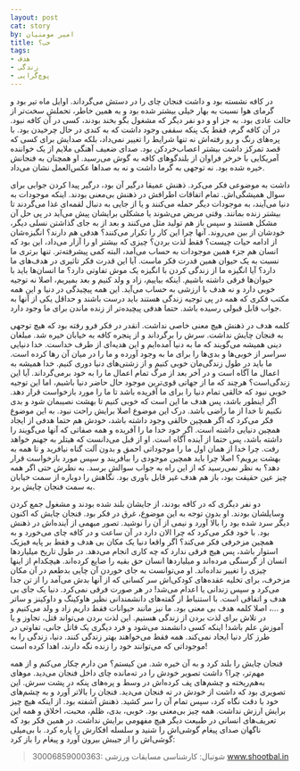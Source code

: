 ```yaml
---
layout: post
cat: story
by: امیر مومنیان
title: خب؟
tags:
- هدف
- زندگی
- پوچ‌گرایی
---
```


در کافه نشسته بود و داشت فنجان چای را در دستش می‌گرداند. اوایل ماه تیر بود و گرمای هوا نسبت به بهار خیلی بیشتر شده بود و به همین خاطر، تحملش سخت‌تر از حالت عادی بود. به جز او و دو نفر دیگر که مشغول بگو بخند بودند، کسی در آن کافه نبود. در آن کافه گرم، فقط یک پنکه سقفی وجود داشت که به کندی در حال چرخیدن بود. با پره‌های رنگ و رو رفته‌اش نه تنها شرایط را تغییر نمی‌داد، بلکه صدایش برای کسی که قصد تمرکز داشت بیشتر اعصاب‌خردکن بود. صدای ضعیف آهنگی ملایم از یک خواننده آمریکایی با خرخر فراوان از بلندگوهای کافه به گوش می‌رسید. او همچنان به فنجانش خیره شده بود. نه توجهی به گرما داشت و نه به صداها عکس‌العمل نشان می‌داد. 

داشت به موضوعی فکر می‌کرد. ذهنش عمیقا درگیر آن بود، درگیر پیدا کردن جوابی برای سوال همیشگی‌اش. تمام اتفاقات اطرافش در ذهنش بی‌معنی بودند. اینکه موجودات به دنیا می‌آیند، به موجودات دیگر حمله می‌کنند و یا از جایی به دنبال لقمه‌ای غذا می‌گردند تا بیشتر زنده بمانند. وقتی مریض می‌شوند یا مشکلی برایشان پیش می‌آید در پی حل آن مشکل هستند و سپس باز هم تولید مثل می‌کنند و بعد از به جای گذاشتن نسلی دیگر، خودشان از بین می‌روند. آنها چرا این کار را تکرار می‌کنند؟ هدفی هم دارند؟ انگیزه‌شان از ادامه حیات چیست؟ فقط لذت بردن؟ چیزی که بیشتر او را آزار می‌داد، این بود که انسان هم جزء همین موجودات به حساب می‌آمد، البته کمی پیشرفته‌تر. تنها برتری ما نسبت به یک حیوان همین قدرت فکر ماست. آیا این قدرت فکر تاثیری در هدف‌های ما دارد؟ آیا انگیزه ما از زندگی کردن با انگیزه یک موش تفاوتی دارد؟ ما انسان‌ها باید با حیوان‌ها فرقی داشته باشیم. اینکه بیاییم، زاد و ولد کنیم و بعد بمیریم، اصلا نه توجیه خوبی دارد و نه هدف با ارزشی به حساب می‌آید. این همه پیچیدگی در دنیا و این همه مکتب فکری  که همه در پی توجیه زندگی هستند باید درست باشند و حداقل یکی از آنها به جواب قابل قبولی رسیده باشد. حتما هدفی پیچیده‌تر از زنده ماندن برای ما وجود دارد.

کلمه هدف در ذهنش هیچ معنی خاصی نداشت. انقدر در فکر فرو رفته بود که هیچ توجهی به فنجان چایش نداشت. سرش را برگرداند و از پنجره کافه به خیابان خیره شد. مبلغان دینی همیشه می‌گویند که ما به دنیا آمده‌ایم و این هدیه‌ای از طرف خداست. خدا دنیایی سراسر از خوبی‌ها و بدی‌ها را برای ما به وجود آورده و ما را در میان آن رها کرده است. ما باید در طول زندگی‌مان خوبی کنیم و از زشتی‌های دنیا دوری کنیم. خدا همیشه به اعمال ما آگاه است و در آخر بعد از مرگ تمام اعمال ما را به خود برمی‌گرداند. آیا این زندگی‌است؟ هرچند که ما از جهاتی قوی‌ترین موجود حال حاضر دنیا باشیم، اما این توجیه خوبی نبود که خالقی تمام دنیا را برای ما آفریده باشد تا ما را مورد بازخواست قرار دهد. اگر اینطور باشد، پس هدف ما این است که خوبی کنیم تا بهشت نصیبمان شود و بدی نکنیم تا خدا از ما راضی باشد. درک این موضوع اصلا برایش راحت نبود. به این موضوع فکر می‌کرد که اگر همچین خالقی وجود  داشته باشد، خودش هم حتما هدفی از ایجاد همچین دنیایی داشته است. اگر خود خدا ما را آفریده و همه صفاتی که آنها می‌گویند را داشته باشد، پس حتما از آینده آگاه است. او از قبل می‌دانست که هیتلر به جهنم خواهد رفت. چرا خدا از همان اول ما را موجوداتی احمق و بدون آلت گناه نیافرید و تا همه به بهشت برویم؟ اصلا چرا باید همچین موجودی را بیافریند و سپس مورد بازخواست قرار دهد؟ به نظر نمی‌رسید که از این راه به جواب سوالش برسد. به نظرش حتی اگر همه چیز عین حقیقت بود، باز هم هدف غیر قابل باوری بود. نگاهش را دوباره از سمت خیابان به سمت فنجان چایش برد.

دو نفر دیگری که در کافه بودند، از جایشان بلند شده بودند و مشغول جمع کردن وسایلشان بودند. او بدون توجه به این موضوع، غرق در فکر بود. فنجان چایش که اکنون دیگر سرد شده بود را بالا آورد و نیمی از آن را نوشید. تصور مبهمی از آینده‌اش در ذهنش بود. با خود فکر می‌کرد که چرا الان دارد در آن ساعت و در کافه چای می‌خورد و به همچین مزخرفی فکر می‌کند؟ اگر واقعا دنیا یک مکان بی هدف و فقط بر پایه فیزیک استوار باشد، پس هیچ فرقی ندارد که چه کاری انجام می‌دهد. در طول تاریخ میلیاردها انسان از گرسنگی مرده‌اند و میلیاردها انسان حق بقیه را ضایع کرده‌اند. هیچکدام از اینها چیزی را تغییر نداده‌اند. او می‌توانست به جای خوردن آن چایی بدطعم در آن مکان مزخرف، برای تخلیه عقده‌های کودکی‌اش سر کسانی که از آنها بدش می‌آمد را از تن جدا می‌کرد و سپس زندانی یا اعدام می‌شد! در هر صورت فرقی نمی‌کرد. دنیا یک جای بی هدف و اتفاقی است. با استنباط از گفته‌های دانشمندانی نظیر هاوکینگ و داوکینز و ساتر و ...، اصلا کلمه هدف بی معنی بود. ما نیز مانند حیوانات فقط داریم زاد و ولد می‌کنیم و در تلاش برای لذت بردن از زندگی هستیم. این لذت بردن می‌تواند قتل، تجاوز و یا آموزش علم باشد! اینکه کسی دانشمند می‌شود و فرد دیگری یک قاتل جانی، تفاوتی در طرز کار دنیا ایجاد نمی‌کند. همه فقط می‌خواهند بهتر زندگی کنند. دنیا، زندگی را به موجوداتی که می‌توانند خود را زنده نگه دارند، اهدا کرده است!

فنجان چایش را بلند کرد و به آن خیره شد. من کیستم؟ من دارم چکار می‌کنم و از همه مهم‌تر، چرا؟ داشت تصویر خودش را در ته‌مانده چای داخل فنجان می‌دید. موهای به‌هم‌ریخته و چشم‌های پف کرده‌اش در وسط و پره‌های پنکه در پشت سرش. این تصویری بود که داشت از خودش در ته فنجان می‌دید. فنجان را بالاتر آورد و به چشم‌های خود با دقت نگاه کرد، سپس تمام آن را سر کشید. ذهنش آشفته بود. از اینکه هیچ چیز برایش ارزش نداشت. همه چیز بی‌معنی بود. خوبی، بدی، ظلم، محبت، اخلاق و همه این تعریف‌های انسانی در طبیعت دیگر هیچ مفهومی برایش نداشت. در همین فکر بود که ناگهان صدای پیغام گوشی‌اش را شنید و سلسله افکارش را پاره کرد. با بی‌میلی گوشی‌اش را از جیبش بیرون آورد و پیغام را باز کرد:

> 30006859000363: شوتبال: کارشناسی مسابقات ورزشی www.shootbal.in